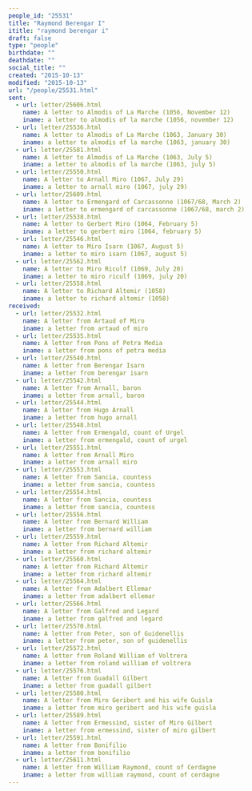 ```yaml
---
people_id: "25531"
title: "Raymond Berengar I"
ititle: "raymond berengar i"
draft: false
type: "people"
birthdate: ""
deathdate: ""
social_title: ""
created: "2015-10-13"
modified: "2015-10-13"
url: "/people/25531.html"
sent:
  - url: letter/25606.html
    name: A letter to Almodis of La Marche (1056, November 12)
    iname: a letter to almodis of la marche (1056, november 12)
  - url: letter/25536.html
    name: A letter to Almodis of La Marche (1063, January 30)
    iname: a letter to almodis of la marche (1063, january 30)
  - url: letter/25581.html
    name: A letter to Almodis of La Marche (1063, July 5)
    iname: a letter to almodis of la marche (1063, july 5)
  - url: letter/25550.html
    name: A letter to Arnall Miro (1067, July 29)
    iname: a letter to arnall miro (1067, july 29)
  - url: letter/25609.html
    name: A letter to Ermengard of Carcassonne (1067/68, March 2)
    iname: a letter to ermengard of carcassonne (1067/68, march 2)
  - url: letter/25538.html
    name: A letter to Gerbert Miro (1064, February 5)
    iname: a letter to gerbert miro (1064, february 5)
  - url: letter/25546.html
    name: A letter to Miro Isarn (1067, August 5)
    iname: a letter to miro isarn (1067, august 5)
  - url: letter/25562.html
    name: A letter to Miro Riculf (1069, July 20)
    iname: a letter to miro riculf (1069, july 20)
  - url: letter/25558.html
    name: A letter to Richard Altemir (1058)
    iname: a letter to richard altemir (1058)
received:
  - url: letter/25532.html
    name: A letter from Artaud of Miro
    iname: a letter from artaud of miro
  - url: letter/25535.html
    name: A letter from Pons of Petra Media
    iname: a letter from pons of petra media
  - url: letter/25540.html
    name: A letter from Berengar Isarn
    iname: a letter from berengar isarn
  - url: letter/25542.html
    name: A letter from Arnall, baron
    iname: a letter from arnall, baron
  - url: letter/25544.html
    name: A letter from Hugo Arnall
    iname: a letter from hugo arnall
  - url: letter/25548.html
    name: A letter from Ermengald, count of Urgel
    iname: a letter from ermengald, count of urgel
  - url: letter/25551.html
    name: A letter from Arnall Miro
    iname: a letter from arnall miro
  - url: letter/25553.html
    name: A letter from Sancia, countess
    iname: a letter from sancia, countess
  - url: letter/25554.html
    name: A letter from Sancia, countess
    iname: a letter from sancia, countess
  - url: letter/25556.html
    name: A letter from Bernard William
    iname: a letter from bernard william
  - url: letter/25559.html
    name: A letter from Richard Altemir
    iname: a letter from richard altemir
  - url: letter/25560.html
    name: A letter from Richard Altemir
    iname: a letter from richard altemir
  - url: letter/25564.html
    name: A letter from Adalbert Ellemar
    iname: a letter from adalbert ellemar
  - url: letter/25566.html
    name: A letter from Galfred and Legard
    iname: a letter from galfred and legard
  - url: letter/25570.html
    name: A letter from Peter, son of Guidenellis
    iname: a letter from peter, son of guidenellis
  - url: letter/25572.html
    name: A letter from Roland William of Voltrera
    iname: a letter from roland william of voltrera
  - url: letter/25576.html
    name: A letter from Guadall Gilbert
    iname: a letter from guadall gilbert
  - url: letter/25580.html
    name: A letter from Miro Geribert and his wife Guisla
    iname: a letter from miro geribert and his wife guisla
  - url: letter/25589.html
    name: A letter from Ermessind, sister of Miro Gilbert
    iname: a letter from ermessind, sister of miro gilbert
  - url: letter/25591.html
    name: A letter from Bonifilio 
    iname: a letter from bonifilio 
  - url: letter/25611.html
    name: A letter from William Raymond, count of Cerdagne
    iname: a letter from william raymond, count of cerdagne
---
```

